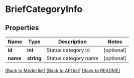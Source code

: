 # BriefCategoryInfo

## Properties
Name | Type | Description | Notes
------------ | ------------- | ------------- | -------------
**id** | **int** | Status category Id | [optional] 
**name** | **string** | Status category name | [optional] 

[[Back to Model list]](../../README.md#documentation-for-models) [[Back to API list]](../../README.md#documentation-for-api-endpoints) [[Back to README]](../../README.md)

